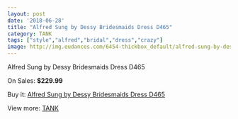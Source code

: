 ```yaml
---
layout: post
date: '2018-06-28'
title: "Alfred Sung by Dessy Bridesmaids Dress D465"
category: TANK
tags: ["style","alfred","bridal","dress","crazy"]
image: http://img.eudances.com/6454-thickbox_default/alfred-sung-by-dessy-bridesmaids-dress-d465.jpg
---
```

Alfred Sung by Dessy Bridesmaids Dress D465

On Sales: **$229.99**
<a href="https://www.eudances.com/en/tank/2353-alfred-sung-by-dessy-bridesmaids-dress-d465.html"><amp-img layout="responsive" width="600" height="600" src="//img.eudances.com/6454-thickbox_default/alfred-sung-by-dessy-bridesmaids-dress-d465.jpg" alt="Alfred Sung by Dessy Bridesmaids Dress D465 0" /></a>
<a href="https://www.eudances.com/en/tank/2353-alfred-sung-by-dessy-bridesmaids-dress-d465.html"><amp-img layout="responsive" width="600" height="600" src="//img.eudances.com/6455-thickbox_default/alfred-sung-by-dessy-bridesmaids-dress-d465.jpg" alt="Alfred Sung by Dessy Bridesmaids Dress D465 1" /></a>

Buy it: [Alfred Sung by Dessy Bridesmaids Dress D465](https://www.eudances.com/en/tank/2353-alfred-sung-by-dessy-bridesmaids-dress-d465.html "Alfred Sung by Dessy Bridesmaids Dress D465")

View more: [TANK](https://www.eudances.com/en/28-tank "TANK")